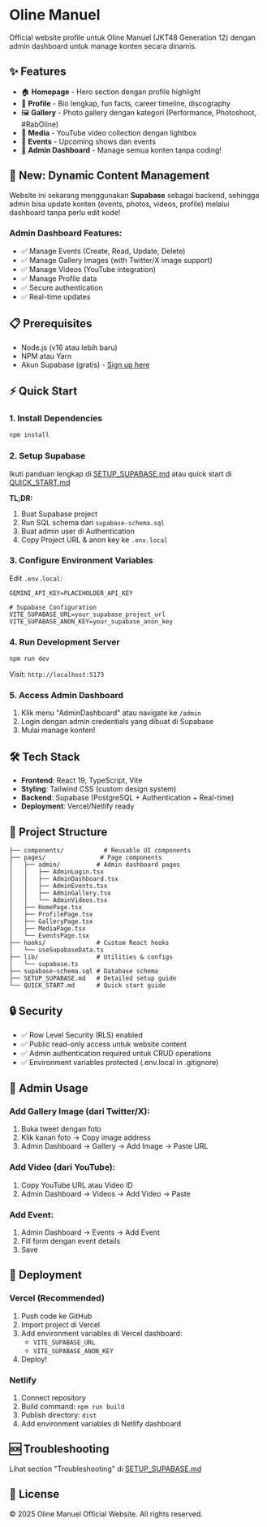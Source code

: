 # Oline Manuel 

Official website profile untuk Oline Manuel (JKT48 Generation 12) dengan admin dashboard untuk manage konten secara dinamis.

## ✨ Features

- 🏠 **Homepage** - Hero section dengan profile highlight
- 👤 **Profile** - Bio lengkap, fun facts, career timeline, discography
- 🖼️ **Gallery** - Photo gallery dengan kategori (Performance, Photoshoot, #RabOline)
- 🎥 **Media** - YouTube video collection dengan lightbox
- 📅 **Events** - Upcoming shows dan events
- 🔐 **Admin Dashboard** - Manage semua konten tanpa coding!

## 🚀 New: Dynamic Content Management

Website ini sekarang menggunakan **Supabase** sebagai backend, sehingga admin bisa update konten (events, photos, videos, profile) melalui dashboard tanpa perlu edit kode!

### Admin Dashboard Features:
- ✅ Manage Events (Create, Read, Update, Delete)
- ✅ Manage Gallery Images (with Twitter/X image support)
- ✅ Manage Videos (YouTube integration)
- ✅ Manage Profile data
- ✅ Secure authentication
- ✅ Real-time updates

## 📋 Prerequisites

- Node.js (v16 atau lebih baru)
- NPM atau Yarn
- Akun Supabase (gratis) - [Sign up here](https://supabase.com)

## ⚡ Quick Start

### 1. Install Dependencies
```bash
npm install
```

### 2. Setup Supabase
Ikuti panduan lengkap di [SETUP_SUPABASE.md](SETUP_SUPABASE.md) atau quick start di [QUICK_START.md](QUICK_START.md)

**TL;DR:**
1. Buat Supabase project
2. Run SQL schema dari `supabase-schema.sql`
3. Buat admin user di Authentication
4. Copy Project URL & anon key ke `.env.local`

### 3. Configure Environment Variables
Edit `.env.local`:
```env
GEMINI_API_KEY=PLACEHOLDER_API_KEY

# Supabase Configuration
VITE_SUPABASE_URL=your_supabase_project_url
VITE_SUPABASE_ANON_KEY=your_supabase_anon_key
```

### 4. Run Development Server
```bash
npm run dev
```

Visit: `http://localhost:5173`

### 5. Access Admin Dashboard
1. Klik menu "AdminDashboard" atau navigate ke `/admin`
2. Login dengan admin credentials yang dibuat di Supabase
3. Mulai manage konten!

## 🛠️ Tech Stack

- **Frontend**: React 19, TypeScript, Vite
- **Styling**: Tailwind CSS (custom design system)
- **Backend**: Supabase (PostgreSQL + Authentication + Real-time)
- **Deployment**: Vercel/Netlify ready

## 📁 Project Structure

```
├── components/           # Reusable UI components
├── pages/               # Page components
│   ├── admin/          # Admin dashboard pages
│   │   ├── AdminLogin.tsx
│   │   ├── AdminDashboard.tsx
│   │   ├── AdminEvents.tsx
│   │   ├── AdminGallery.tsx
│   │   └── AdminVideos.tsx
│   ├── HomePage.tsx
│   ├── ProfilePage.tsx
│   ├── GalleryPage.tsx
│   ├── MediaPage.tsx
│   └── EventsPage.tsx
├── hooks/              # Custom React hooks
│   └── useSupabaseData.ts
├── lib/                # Utilities & configs
│   └── supabase.ts
├── supabase-schema.sql # Database schema
├── SETUP_SUPABASE.md   # Detailed setup guide
└── QUICK_START.md      # Quick start guide
```

## 🔒 Security

- ✅ Row Level Security (RLS) enabled
- ✅ Public read-only access untuk website content
- ✅ Admin authentication required untuk CRUD operations
- ✅ Environment variables protected (.env.local in .gitignore)

## 📝 Admin Usage

### Add Gallery Image (dari Twitter/X):
1. Buka tweet dengan foto
2. Klik kanan foto → Copy image address
3. Admin Dashboard → Gallery → Add Image → Paste URL

### Add Video (dari YouTube):
1. Copy YouTube URL atau Video ID
2. Admin Dashboard → Videos → Add Video → Paste

### Add Event:
1. Admin Dashboard → Events → Add Event
2. Fill form dengan event details
3. Save

## 🚀 Deployment

### Vercel (Recommended)
1. Push code ke GitHub
2. Import project di Vercel
3. Add environment variables di Vercel dashboard:
   - `VITE_SUPABASE_URL`
   - `VITE_SUPABASE_ANON_KEY`
4. Deploy!

### Netlify
1. Connect repository
2. Build command: `npm run build`
3. Publish directory: `dist`
4. Add environment variables di Netlify dashboard

## 🆘 Troubleshooting

Lihat section "Troubleshooting" di [SETUP_SUPABASE.md](SETUP_SUPABASE.md)

## 📄 License

© 2025 Oline Manuel Official Website. All rights reserved.
